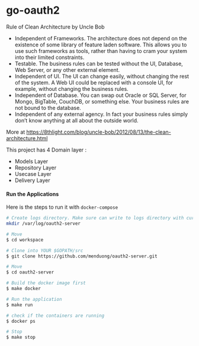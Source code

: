 # go-oauth2

Rule of Clean Architecture by Uncle Bob
 * Independent of Frameworks. The architecture does not depend on the existence of some library of feature laden software. This allows you to use such frameworks as tools, rather than having to cram your system into their limited constraints.
 * Testable. The business rules can be tested without the UI, Database, Web Server, or any other external element.
 * Independent of UI. The UI can change easily, without changing the rest of the system. A Web UI could be replaced with a console UI, for example, without changing the business rules.
 * Independent of Database. You can swap out Oracle or SQL Server, for Mongo, BigTable, CouchDB, or something else. Your business rules are not bound to the database.
 * Independent of any external agency. In fact your business rules simply don’t know anything at all about the outside world.

More at https://8thlight.com/blog/uncle-bob/2012/08/13/the-clean-architecture.html

This project has  4 Domain layer :
 * Models Layer
 * Repository Layer
 * Usecase Layer  
 * Delivery Layer

#### Run the Applications
Here is the steps to run it with `docker-compose`

```bash
# Create logs directory. Make sure can write to logs directory with current user
mkdir /var/log/oauth2-server

# Move
$ cd workspace

# Clone into YOUR $GOPATH/src
$ git clone https://github.com/menduong/oauth2-server.git

# Move
$ cd oauth2-server

# Build the docker image first
$ make docker

# Run the application
$ make run

# check if the containers are running
$ docker ps

# Stop
$ make stop
```
